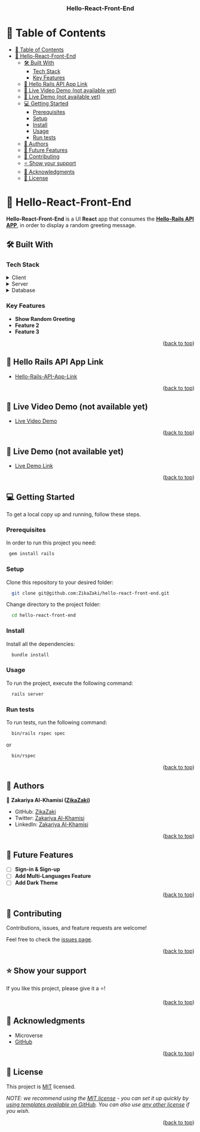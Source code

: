<a name="readme-top"></a>

<div align="center">

  <h3><b>Hello-React-Front-End</b></h3>

</div>

# 📗 Table of Contents

- [📗 Table of Contents](#-table-of-contents)
- [📖 Hello-React-Front-End ](#-hello-react-front-end-)
  - [🛠 Built With ](#-built-with-)
    - [Tech Stack ](#tech-stack-)
    - [Key Features ](#key-features-)
  - [🚀 Hello Rails API App Link ](#-hello-rails-api-app-link-)
  - [🚀 Live Video Demo (not available yet)](#-live-video-demo-not-available-yet)
  - [🚀 Live Demo (not available yet) ](#-live-demo-not-available-yet-)
  - [💻 Getting Started ](#-getting-started-)
    - [Prerequisites](#prerequisites)
    - [Setup](#setup)
    - [Install](#install)
    - [Usage](#usage)
    - [Run tests](#run-tests)
  - [👥 Authors ](#-authors-)
  - [🔭 Future Features ](#-future-features-)
  - [🤝 Contributing ](#-contributing-)
  - [⭐️ Show your support ](#️-show-your-support-)
  - [🙏 Acknowledgments ](#-acknowledgments-)
  - [📝 License ](#-license-)

<!-- PROJECT DESCRIPTION -->

# 📖 Hello-React-Front-End <a name="about-project"></a>

**Hello-React-Front-End** is a UI **React** app that consumes the **[Hello-Rails API APP](https://github.com/ZikaZaki/hello-rails-back-end/)**, in order to display a random greeting message.

## 🛠 Built With <a name="built-with"></a>

### Tech Stack <a name="tech-stack"></a>

<details>
  <summary>Client</summary>
  <ul>
    <li><a href="https://tailwindcss.com/">Tailwind CSS</a></li>
  </ul>
</details>

<details>
  <summary>Server</summary>
  <ul>
    <li><a href="https://rubyonrails.org/">Ruby on Rails</a></li>
    <li><a href="https://rubyonrails.org/">React & Redux</a></li>
  </ul>
</details>

<details>
<summary>Database</summary>
  <ul>
    <li><a href="https://www.postgresql.org/">PostgreSQL</a></li>
  </ul>
</details>

### Key Features <a name="key-features"></a>

- **Show Random Greeting**
- **Feature 2**
- **Feature 3**

<p align="right">(<a href="#readme-top">back to top</a>)</p>

## 🚀 Hello Rails API App Link <a name="rails-api-app-link"></a>

- [Hello-Rails-API-App-Link](https://gitub.com/ZikaZaki/hello-rails-back-end)

<p align="right">(<a href="#readme-top">back to top</a>)</p>

## 🚀 Live Video Demo (not available yet)<a name="live-video-demo"></a>

- [Live Video Demo](https://loom.com)

<p align="right">(<a href="#readme-top">back to top</a>)</p>

## 🚀 Live Demo (not available yet) <a name="live-demo"></a>

- [Live Demo Link](https://render.com)

<p align="right">(<a href="#readme-top">back to top</a>)</p>

## 💻 Getting Started <a name="getting-started"></a>

To get a local copy up and running, follow these steps.

### Prerequisites

In order to run this project you need:

```sh
 gem install rails
```

### Setup

Clone this repository to your desired folder:


```sh
  git clone git@github.com:ZikaZaki/hello-react-front-end.git
```

Change directory to the project folder:

```sh
  cd hello-react-front-end
```

### Install

Install all the dependencies:

```sh
  bundle install
```

### Usage

To run the project, execute the following command:

```sh
  rails server
```

### Run tests

To run tests, run the following command:

```sh
  bin/rails rspec spec
```
or

```sh
  bin/rspec
```

<p align="right">(<a href="#readme-top">back to top</a>)</p>

## 👥 Authors <a name="authors"></a>

👤 **Zakariya Al-Khamisi ([ZikaZaki](https://github.com/ZikaZaki))**

- GitHub: [ZikaZaki](https://github.com/ZikaZaki)
- Twitter: [Zakariya Al-Khamisi](https://twitter.com/ZakariyaKhamisi)
- LinkedIn: [Zakariya Al-Khamisi](https://www.linkedin.com/in/zackops/)

<p align="right">(<a href="#readme-top">back to top</a>)</p>

## 🔭 Future Features <a name="future-features"></a>

- [ ] **Sign-in & Sign-up**
- [ ] **Add Multi-Languages Feature**
- [ ] **Add Dark Theme**

<p align="right">(<a href="#readme-top">back to top</a>)</p>

## 🤝 Contributing <a name="contributing"></a>

Contributions, issues, and feature requests are welcome!

Feel free to check the [issues page](../../issues/).

<p align="right">(<a href="#readme-top">back to top</a>)</p>

## ⭐️ Show your support <a name="support"></a>

If you like this project, please give it a ⭐️!

<p align="right">(<a href="#readme-top">back to top</a>)</p>

## 🙏 Acknowledgments <a name="acknowledgements"></a>

- Microverse
-  [GitHub](https://github.com)

<p align="right">(<a href="#readme-top">back to top</a>)</p>

<!-- LICENSE -->

## 📝 License <a name="license"></a>

This project is [MIT](./LICENSE) licensed.

_NOTE: we recommend using the [MIT license](https://choosealicense.com/licenses/mit/) - you can set it up quickly by [using templates available on GitHub](https://docs.github.com/en/communities/setting-up-your-project-for-healthy-contributions/adding-a-license-to-a-repository). You can also use [any other license](https://choosealicense.com/licenses/) if you wish._

<p align="right">(<a href="#readme-top">back to top</a>)</p>

